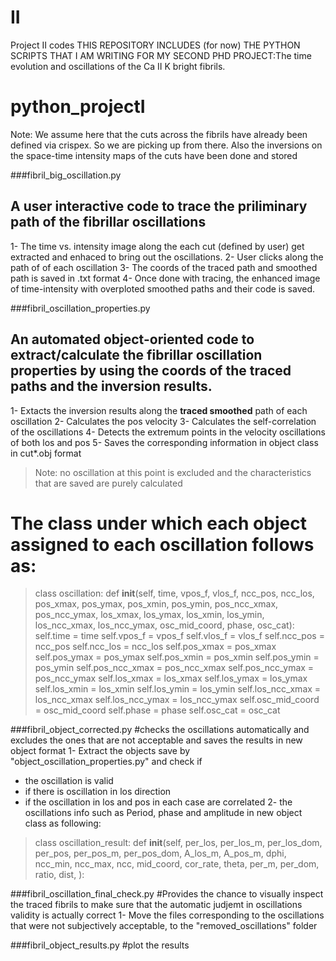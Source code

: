 # II
Project II codes
THIS REPOSITORY INCLUDES (for now) THE PYTHON SCRIPTS THAT I AM WRITING FOR MY SECOND PHD PROJECT:The time evolution and oscillations of the Ca II K bright fibrils.
# python_projectI

Note: We assume here that the cuts across the fibrils have already been defined via crispex. So we are picking up from there. Also the inversions on the space-time intensity maps of the cuts have been done and stored

###fibril_big_oscillation.py
## A user interactive code to trace the priliminary path of the fibrillar oscillations
1- The time vs. intensity image along the each cut (defined by user) get extracted and enhaced to bring out the oscillations.
2- User clicks along the path of of each oscillation
3- The coords of the traced path and smoothed path is saved in .txt format
4- Once done with tracing, the enhanced image of time-intensity with overploted smoothed paths and their code is saved.

###fibril_oscillation_properties.py
## An automated object-oriented code to extract/calculate the fibrillar oscillation properties by using the coords of the traced paths and the inversion results.
1- Extacts the inversion results along the **traced smoothed** path of each oscillation
2- Calculates the pos velocity
3- Calculates the self-correlation of the oscillations
4- Detects the extremum points in the velocity oscillations of both los and pos
5- Saves the corresponding information in object class in cut*.obj format
> Note: no oscillation at this point is excluded and the characteristics that are saved are purely calculated

# The class under which each object assigned to each oscillation follows as:
>class oscillation:
    def __init__(self, time, vpos_f, vlos_f, ncc_pos, ncc_los, pos_xmax, pos_ymax, pos_xmin, pos_ymin, pos_ncc_xmax, pos_ncc_ymax, los_xmax, los_ymax, los_xmin, los_ymin, los_ncc_xmax, los_ncc_ymax, osc_mid_coord, phase, osc_cat):
        self.time = time
        self.vpos_f = vpos_f
        self.vlos_f = vlos_f
        self.ncc_pos = ncc_pos
        self.ncc_los = ncc_los
        self.pos_xmax = pos_xmax
        self.pos_ymax = pos_ymax
        self.pos_xmin = pos_xmin
        self.pos_ymin = pos_ymin
        self.pos_ncc_xmax = pos_ncc_xmax
        self.pos_ncc_ymax = pos_ncc_ymax
        self.los_xmax = los_xmax
        self.los_ymax = los_ymax
        self.los_xmin = los_xmin
        self.los_ymin = los_ymin
        self.los_ncc_xmax = los_ncc_xmax
        self.los_ncc_ymax = los_ncc_ymax
        self.osc_mid_coord = osc_mid_coord
        self.phase = phase
        self.osc_cat = osc_cat

###fibril_object_corrected.py
#checks the oscillations automatically and excludes the ones that are not acceptable and saves the results in new object format
1- Extract the objects save by "object_oscillation_properties.py" and check if
   - the oscillation is valid
   - if there is oscillation in los direction
   - if the oscillation in los and pos in each case are correlated
2- the oscillations info such as Period, phase and amplitude in new object class as following:
>class oscillation_result:
    def __init__(self,
                 per_los,
                 per_los_m,
                 per_los_dom,
                 per_pos,
                 per_pos_m,
                 per_pos_dom,
                 A_los_m,
                 A_pos_m,
                 dphi,
                 ncc_min,
                 ncc_max,
                 ncc,
                 mid_coord,
                 cor_rate,
                 theta,
                 per_m,
                 per_dom,
                 ratio,
                 dist,
                 ):

###fibril_oscillation_final_check.py
#Provides the chance to visually inspect the traced fibrils to make sure that the automatic judjemt in oscillations validity is actually correct
1- Move the files corresponding to the oscillations that were not subjectively acceptable, to the "removed_oscillations" folder

###fibril_object_results.py
#plot the results

